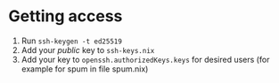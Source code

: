 # Getting access

1. Run ```ssh-keygen -t ed25519```
2. Add your *public* key to ```ssh-keys.nix```
3. Add your key to ```openssh.authorizedKeys.keys``` for desired users (for example for spum in file spum.nix)
